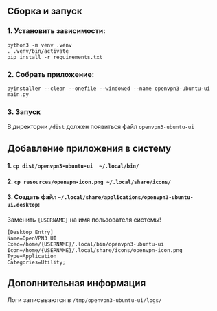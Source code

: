 ## Сборка и запуск

### 1. Установить зависимости:

```
python3 -m venv .venv
. .venv/bin/activate
pip install -r requirements.txt
```

### 2. Собрать приложение:

```
pyinstaller --clean --onefile --windowed --name openvpn3-ubuntu-ui main.py
```

### 3. Запуск

В директории `/dist` должен появиться файл `openvpn3-ubuntu-ui`


## Добавление приложения в систему

#### 1. `cp dist/openvpn3-ubuntu-ui  ~/.local/bin/`

#### 2. `cp resources/openvpn-icon.png ~/.local/share/icons/`

#### 3. Создать файл `~/.local/share/applications/openvpn3-ubuntu-ui.desktop`:

Заменить `{USERNAME}` на имя пользователя системы!
    
```
[Desktop Entry]
Name=OpenVPN3 UI
Exec=/home/{USERNAME}/.local/bin/openvpn3-ubuntu-ui
Icon=/home/{USERNAME}/.local/share/icons/openvpn-icon.png
Type=Application
Categories=Utility;
```

## Дополнительная информация

Логи записываются в `/tmp/openvpn3-ubuntu-ui/logs/`
